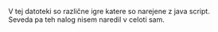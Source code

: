 V tej datoteki so različne igre katere so narejene z java script.<br>
Seveda pa teh nalog nisem naredil v celoti sam.
